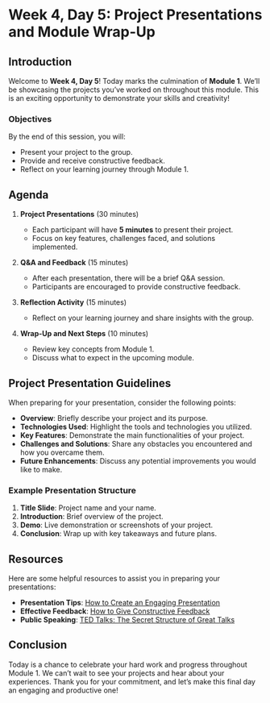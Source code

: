 # Week 4, Day 5: Project Presentations and Module Wrap-Up

## Introduction

Welcome to **Week 4, Day 5**! Today marks the culmination of **Module 1**. We’ll be showcasing the projects you’ve worked on throughout this module. This is an exciting opportunity to demonstrate your skills and creativity!

### Objectives

By the end of this session, you will:

- Present your project to the group.
- Provide and receive constructive feedback.
- Reflect on your learning journey through Module 1.

## Agenda

1. **Project Presentations** (30 minutes)
   - Each participant will have **5 minutes** to present their project.
   - Focus on key features, challenges faced, and solutions implemented.

2. **Q&A and Feedback** (15 minutes)
   - After each presentation, there will be a brief Q&A session.
   - Participants are encouraged to provide constructive feedback.

3. **Reflection Activity** (15 minutes)
   - Reflect on your learning journey and share insights with the group.

4. **Wrap-Up and Next Steps** (10 minutes)
   - Review key concepts from Module 1.
   - Discuss what to expect in the upcoming module.

## Project Presentation Guidelines

When preparing for your presentation, consider the following points:

- **Overview**: Briefly describe your project and its purpose.
- **Technologies Used**: Highlight the tools and technologies you utilized.
- **Key Features**: Demonstrate the main functionalities of your project.
- **Challenges and Solutions**: Share any obstacles you encountered and how you overcame them.
- **Future Enhancements**: Discuss any potential improvements you would like to make.

### Example Presentation Structure

1. **Title Slide**: Project name and your name.
2. **Introduction**: Brief overview of the project.
3. **Demo**: Live demonstration or screenshots of your project.
4. **Conclusion**: Wrap up with key takeaways and future plans.

## Resources

Here are some helpful resources to assist you in preparing your presentations:

- **Presentation Tips**: [How to Create an Engaging Presentation](https://www.canva.com/learn/presentation-tips/)
- **Effective Feedback**: [How to Give Constructive Feedback](https://www.forbes.com/sites/ashleystahl/2020/10/07/how-to-give-constructive-feedback/?sh=45c0f2e7d05e)
- **Public Speaking**: [TED Talks: The Secret Structure of Great Talks](https://www.ted.com/talks/nancy_duarte_the_secret_structure_of_great_talks)

## Conclusion

Today is a chance to celebrate your hard work and progress throughout Module 1. We can’t wait to see your projects and hear about your experiences. Thank you for your commitment, and let’s make this final day an engaging and productive one!


